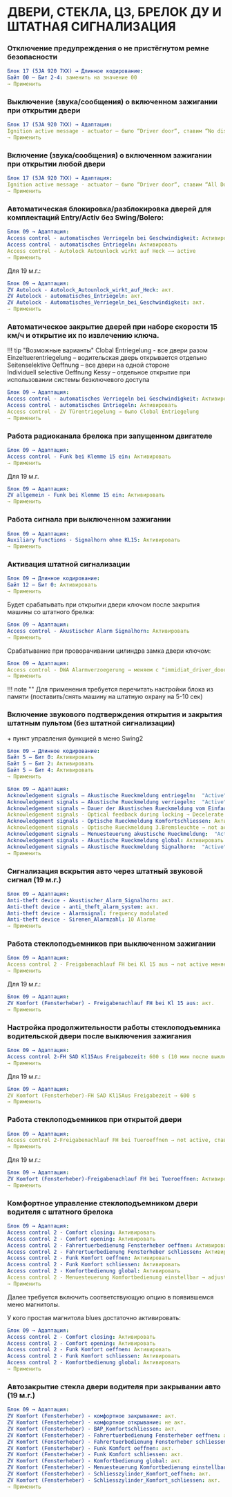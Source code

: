 # ДВЕРИ, СТЕКЛА, ЦЗ, БРЕЛОК ДУ И ШТАТНАЯ СИГНАЛИЗАЦИЯ

### Отключение предупреждения о не пристёгнутом ремне безопасности
``` yaml
Блок 17 (5JA 920 7XX) → Длинное кодирование:
Байт 00 – Бит 2-4: заменить на значение 00
→ Применить
```

### Выключение (звука/сообщения) о включенном зажигании при открытии двери
``` yaml
Блок 17 (5JA 920 7XX) → Адаптация:
Ignition active message - actuator — было “Driver door“, ставим “No display“
→ Применить
```

### Включение (звука/сообщения) о включенном зажигании при открытии любой двери
``` yaml
Блок 17 (5JA 920 7XX) → Адаптация:
Ignition active message - actuator — было “Driver door“, ставим “All Doors“
→ Применить
```

### Автоматическая блокировка/разблокировка дверей для комплектаций Entry/Activ без Swing/Bolero:
``` yaml title="логин-пароль: 31347"
Блок 09 → Адаптация:
Access control - automatisches Verriegeln bei Geschwindigkeit: Активировать
Access control - automatisches Entriegeln: Активировать
Access control - Autolock Autounlock wirkt auf Heck —→ active 
→ Применить
```
Для 19 м.г.:
``` yaml title="логин-пароль: 31347"
Блок 09 → Адаптация:
ZV Autolock - Autolock_Autounlock_wirkt_auf_Heck: акт.
ZV Autolock - automatisches_Entriegeln: акт.
ZV Autolock - Automatisches_Verriegeln_bei_Geschwindigkeit: акт.
→ Применить
```

### Автоматическое закрытие дверей при наборе скорости 15 км/ч и открытие их по извлечению ключа.

!!! tip "Возможные варианты"
    Clobal Entriegelung - все двери разом  
    Einzeltuerentriegelung – водительская дверь открывается отдельно  
    Seitenselektive Oeffnung – все двери на одной стороне  
    Individuell selective Oeffnung Kessy – отдельное открытие при использовании системы безключевого доступа  
``` yaml title="логин-пароль: 31347"
Блок 09 → Адаптация:
Access control - automatisches Verriegeln bei Geschwindigkeit: Активировать
Access control - automatisches Entriegeln: Активировать
Access control - ZV Türentriegelung → было Clobal Entriegelung
→ Применить
```

### Работа радиоканала брелока при запущенном двигателе
``` yaml title="логин-пароль: 31347"
Блок 09 → Адаптация:
Access control - Funk bei Klemme 15 ein: Активировать
→ Применить
```
Для 19 м.г.
``` yaml title="логин-пароль: 31347"
Блок 09 → Адаптация:
ZV allgemein - Funk bei Klemme 15 ein: Активировать
→ Применить
```

### Работа сигнала при выключенном зажигании
``` yaml title="логин-пароль: 31347"
Блок 09 → Адаптация:
Auxiliary functions - Signalhorn ohne KL15: Активировать
→ Применить
```

### Активация штатной сигнализации
``` yaml title="логин-пароль: 31347"
Блок 09 → Длинное кодирование:
Байт 12 – Бит 0: Активировать
→ Применить
```
Будет срабатывать при открытии двери ключом после закрытия машины со штатного брелка:
``` yaml title="логин-пароль: 31347"
Блок 09 → Адаптация:
Access control - Akustischer Alarm Signalhorn: Активировать
→ Применить
```
Срабатывание при проворачивании цилиндра замка двери ключом:
``` yaml title="логин-пароль: 31347"
Блок 09 → Адаптация:
Access control - DWA Alarmverzoegerung → меняем с "immidiat_driver_door_contact_thatcham" на "delay_driver_door_lock_cylinder_skoda"
→ Применить
```

!!! note ""
    Для применения требуется перечитать настройки блока из памяти (поставить/снять машину на штатную охрану на 5-10 сек)

### Включение звукового подтверждения открытия и закрытия штатным пультом (без штатной сигнализации)
\+ пункт управления функцией в меню Swing2
``` yaml
Блок 09 → Длинное кодирование: 
Байт 5 – Бит 0: Активировать
Байт 5 – Бит 2: Активировать
Байт 5 – Бит 4: Активировать
→ Применить
```
``` yaml title="логин-пароль: 31347"
Блок 09 → Адаптация:
Acknowledgement signals — Akustische Rueckmeldung entriegeln:  "Active" (звук при открытии)
Acknowledgement signals — Akustische Rueckmeldung verriegeln:  "Active" (звук при закрытии)
Acknowledgement signals — Dauer der Akustischen Rueckmeldung vom Einfachhorn:  kurz (kurz — короткий сигнал (по ощущениям только начинается сигнал и тут же обрывается); normal — нормальный, чуть длиннее чем короткий (звук как при обычном начатии на "бибикалку"))
Acknowledgement signals - Optical feedback during locking → Decelerate
Acknowledgement signals - Optische Rueckmeldung Komfortschliessen: Активировать
Acknowledgement signals - Optische Rueckmeldung 3.Bremsleuchte → not active
Acknowledgement signals — Menuesteuerung akustische Rueckmeldung:  "Active" (пункт в Swing'е в разделе "отпирание/запирание…")
Acknowledgement signals - Akustische Rueckmeldung global: Активировать
Acknowledgement signals — Akustische Rueckmeldung Signalhorn:  "Active" (звук)
→ Применить
```

### Сигнализация вскрытия авто через штатный звуковой сигнал (19 м.г.)
``` yaml title="логин-пароль: 31347"
Блок 09 → Адаптация:
Anti-theft device - Akustischer_Alarm_Signalhorn: акт.
Anti-theft device - anti_theft_alarm_system: акт.
Anti-theft device - Alarmsignal: frequency modulated
Anti-theft device - Sirenen_Alarmzahl: 10 Alarme
→ Применить
```

### Работа стеклоподъемников при выключенном зажигании
``` yaml title="логин-пароль: 31347"
Блок 09 → Адаптация:
Access control 2 - Freigabenachlauf FH bei Kl 15 aus → not active меняем на active
→ Применить
```
Для 19 м.г.:
``` yaml title="логин-пароль: 31347"
Блок 09 → Адаптация:
ZV Komfort (Fensterheber) - Freigabenachlauf FH bei Kl 15 aus: акт.
→ Применить
```

### Настройка продолжительности работы стеклоподъемника водительской двери после выключения зажигания
``` yaml title="логин-пароль: 31347"
Блок 09 → Адаптация:
Access control 2-FH SAD Kl15Aus Freigabezeit: 600 s (10 мин после выключения зажигания)
→ Применить
```
Для 19 м.г.:
``` yaml title="логин-пароль: 31347"
Блок 09 → Адаптация:
ZV Komfort (Fensterheber)-FH SAD Kl15Aus Freigabezeit → 600 s
→ Применить
```

### Работа стеклоподъемников при открытой двери
``` yaml title="логин-пароль: 31347"
Блок 09 → Адаптация:
Access control 2-Freigabenachlauf FH bei Tueroeffnen → not active, ставим active
→ Применить
```
Для 19 м.г.:
``` yaml title="логин-пароль: 31347"
Блок 09 → Адаптация:
ZV Komfort (Fensterheber)-Freigabenachlauf FH bei Tueroeffnen: Активировать
→ Применить
```

### Комфортное управление стеклоподъемником двери водителя с штатного брелока
``` yaml title="логин-пароль: 31347"
Блок 09 → Адаптация:
Access control 2 - Comfort closing: Активировать
Access control 2 - Comfort opening: Активировать
Access control 2 - Fahrertuerbedienung Fensterheber oeffnen: Активировать
Access control 2 - Fahrertuerbedienung Fensterheber schliessen: Активировать
Access control 2 - Funk Komfort oeffnen: Активировать
Access control 2 - Funk Komfort schliessen: Активировать
Access control 2 - Komfortbedienung global: Активировать
Access control 2 - Menuesteuerung Komfortbedienung einstellbar → adjustable
→ Применить
```
Далее требуется включить соответствующую опцию в появившемся меню магнитолы.

У кого простая магнитола blues достаточно активировать:
``` yaml title="логин-пароль: 31347"
Блок 09 → Адаптация:
Access control 2 - Comfort closing: Активировать
Access control 2 - Comfort opening: Активировать
Access control 2 - Funk Komfort oeffnen: Активировать
Access control 2 - Funk Komfort schliessen: Активировать
Access control 2 - Komfortbedienung global: Активировать
→ Применить
```

### Автозакрытие стекла двери водителя при закрывании авто (19 м.г.)
``` yaml title="логин-пароль: 31347"
Блок 09 → Адаптация:
ZV Komfort (Fensterheber) - комфортное закрывание: акт.
ZV Komfort (Fensterheber) - комфортное открывание: не акт.
ZV Komfort (Fensterheber) - BAP_Komfortschliessen: акт.
ZV Komfort (Fensterheber) - Fahrertuerbedienung Fensterheber oeffnen: акт.
ZV Komfort (Fensterheber) - Fahrertuerbedienung Fensterheber schliessen: акт.
ZV Komfort (Fensterheber) - Funk Komfort oeffnen: акт.
ZV Komfort (Fensterheber) - Funk Komfort schliessen: акт.
ZV Komfort (Fensterheber) - Komfortbedienung global: акт.
ZV Komfort (Fensterheber) - Menuesteuerung Komfortbedienung einstellbar: adjustable
ZV Komfort (Fensterheber) - Schliesszylinder_Komfort_oeffnen: акт.
ZV Komfort (Fensterheber) - Schliesszylinder_Komfort_schliessen: акт.
→ Применить
```